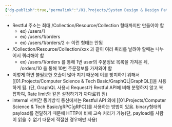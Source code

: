 ```yaml
---
{"dg-publish":true,"permalink":"/01.Projects/System Design & Design Pattern/Restful API/","tags":["dev","rest","api","endpoint","url","통신"],"noteIcon":""}
---
```


- Restful 주소는 최대 /Collection/Resource/Collection 형태까지만 만들어야 함
	- ex) /users/1
	- ex) /users/1/orders
	- ex) /users/1/orders/2 <- 이런 형태는 안됨
- /Collection/Resource/Collection/xxx 과 같이 여러 쿼리를 날려야 할때는 나누어서 쿼리해야 함
	- ex) /users/1/orders 를 통해 1번 user의 주문정보 목록을 가져온 뒤, /orders/10 을 통해 10번 주문정보를 가져와야 함
- 이렇게 하면 불필요한 호출이 많아 지기 때문에 이를 방지하기 위해서 [[01.Projects/Computer Science & Tech Basic/GraphQL\|GraphQL]]을 사용하게 됨. (단, GraphQL 사용시 Request가 Restful API에 비해 분명하지 않고 복잡하여, Rate limit와 같은 설정하기가 까다로워 짐)
- internal 서버간 동기방식 통신에서는 Restful API 외에 [[01.Projects/Computer Science & Tech Basic/gRPC\|gRPC]]를 사용하는 방법이 있음. binary형태의 payload를 전달하기 때문에 HTTP에 비해 고속 처리가 가능(단, payload를 사람이 읽을 수 없기 때문에 적절한 경우에만 사용)

